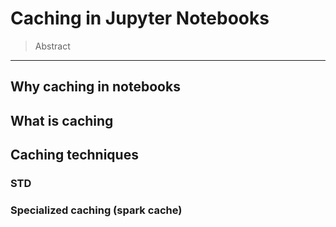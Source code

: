 # Caching in Jupyter Notebooks

> Abstract

---

## Why caching in notebooks
## What is caching

## Caching techniques
### STD
### Specialized caching (spark cache)
